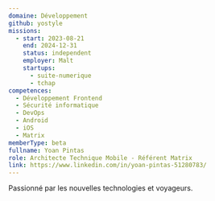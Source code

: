 ```yaml
---
domaine: Développement
github: yostyle
missions:
  - start: 2023-08-21
    end: 2024-12-31
    status: independent
    employer: Malt
    startups:
      - suite-numerique
      - tchap
competences:
  - Développement Frontend
  - Sécurité informatique
  - DevOps
  - Android
  - iOS
  - Matrix
memberType: beta
fullname: Yoan Pintas
role: Architecte Technique Mobile - Référent Matrix
link: https://www.linkedin.com/in/yoan-pintas-51280783/
---
```

Passionné par les nouvelles technologies et voyageurs.